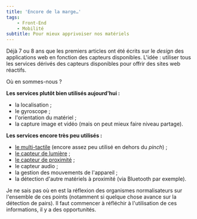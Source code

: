 ```yaml
---
title: 'Encore de la marge…'
tags:
    - Front-End
    - Mobilité
subtitle: Pour mieux apprivoiser nos matériels
---
```


Déjà 7 ou 8 ans que les premiers articles ont été écrits sur le _design_ des
applications web en fonction des capteurs disponibles. L'idée&nbsp;: utiliser
tous les services dérivés des capteurs disponibles pour offrir des sites web
réactifs.

Où en sommes-nous&nbsp;?

<!-- more -->

**Les services plutôt bien utilisés aujourd'hui&nbsp;:**

-   la localisation ;
-   le gyroscope ;
-   l'orientation du matériel ;
-   la capture image et vidéo (mais on peut mieux faire niveau partage).

**Les services encore très peu utilisés&nbsp;:**

-   [le multi-tactile](https://developer.mozilla.org/en-US/docs/Web/Guide/Events/Touch_events 'Touch Events ", MDN')
    (encore assez peu utilisé en dehors du _pinch_) ;
-   [le capteur de lumière](https://developer.mozilla.org/en-US/docs/Web/API/DeviceLightEvent/Using_light_sensors 'Using light sensors ", MDN')
    ;
-   [le capteur de proximité](https://developer.mozilla.org/en-US/docs/Web/API/Proximity_Events 'Proximity Events ", MDN')
    ;
-   le capteur audio ;
-   la gestion des mouvements de l'appareil ;
-   la détection d'autre matériels à proximité (via Bluetooth par exemple).

Je ne sais pas où en est la réflexion des organismes normalisateurs sur
l'ensemble de ces points (notamment si quelque chose avance sur la détection de
pairs). Il faut commencer à réfléchir à l'utilisation de ces informations, il y
a des opportunités.
